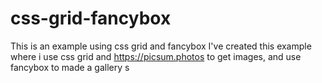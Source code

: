 # css-grid-fancybox
This is an example using css grid and fancybox
I've created this example where i use css grid and https://picsum.photos to get images, and use fancybox to made a gallery
s